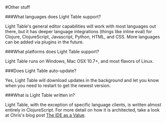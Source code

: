 #Other stuff

###What languages does Light Table support?

Light Table's general editor capabilities will work with most languages out there, but it has deeper language integrations (things like inline eval) for Clojure, ClojureScript, Javascript, Python, HTML, and CSS. More languages can be added via plugins in the future.

###What platforms does Light Table support?

Light Table runs on Windows, Mac OSX 10.7+, and most flavors of Linux.

###Does Light Table auto-update?

Yes, Light Table will download updates in the background and let you know when you need to restart to get the newest version.

###What is Light Table written in?

Light Table, with the exception of specific language clients, is written almost entirely in ClojureScript. For more detail on how it is architected, take a look at Chris's blog post [The IDE as a Value](http://www.chris-granger.com/2013/01/24/the-ide-as-data/).
